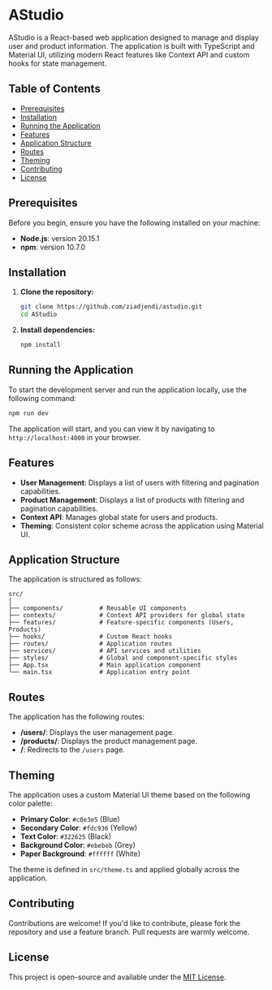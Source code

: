 
# AStudio

AStudio is a React-based web application designed to manage and display user and product information. The application is built with TypeScript and Material UI, utilizing modern React features like Context API and custom hooks for state management. 

## Table of Contents

- [Prerequisites](#prerequisites)
- [Installation](#installation)
- [Running the Application](#running-the-application)
- [Features](#features)
- [Application Structure](#application-structure)
- [Routes](#routes)
- [Theming](#theming)
- [Contributing](#contributing)
- [License](#license)

## Prerequisites

Before you begin, ensure you have the following installed on your machine:

- **Node.js**: version 20.15.1
- **npm**: version 10.7.0

## Installation

1. **Clone the repository:**

   ```bash
   git clone https://github.com/ziadjendi/astudio.git
   cd AStudio
   ```

2. **Install dependencies:**

   ```bash
   npm install
   ```

## Running the Application

To start the development server and run the application locally, use the following command:

```bash
npm run dev
```

The application will start, and you can view it by navigating to `http://localhost:4000` in your browser.

## Features

- **User Management**: Displays a list of users with filtering and pagination capabilities.
- **Product Management**: Displays a list of products with filtering and pagination capabilities.
- **Context API**: Manages global state for users and products.
- **Theming**: Consistent color scheme across the application using Material UI.

## Application Structure

The application is structured as follows:

```
src/
│
├── components/          # Reusable UI components
├── contexts/            # Context API providers for global state
├── features/            # Feature-specific components (Users, Products)
├── hooks/               # Custom React hooks
├── routes/              # Application routes
├── services/            # API services and utilities
├── styles/              # Global and component-specific styles
├── App.tsx              # Main application component
└── main.tsx             # Application entry point
```

## Routes

The application has the following routes:

- **/users/**: Displays the user management page.
- **/products/**: Displays the product management page.
- **/**: Redirects to the `/users` page.

## Theming

The application uses a custom Material UI theme based on the following color palette:

- **Primary Color**: `#c0e3e5` (Blue)
- **Secondary Color**: `#fdc936` (Yellow)
- **Text Color**: `#322625` (Black)
- **Background Color**: `#ebebeb` (Grey)
- **Paper Background**: `#ffffff` (White)

The theme is defined in `src/theme.ts` and applied globally across the application.

## Contributing

Contributions are welcome! If you'd like to contribute, please fork the repository and use a feature branch. Pull requests are warmly welcome.

## License

This project is open-source and available under the [MIT License](LICENSE).

